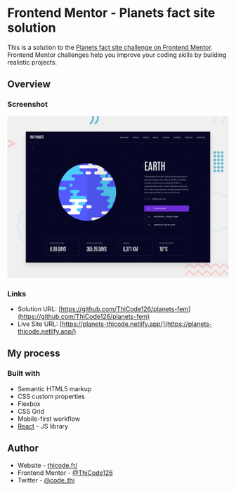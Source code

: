 # Frontend Mentor - Planets fact site solution

This is a solution to the [Planets fact site challenge on Frontend Mentor](https://www.frontendmentor.io/challenges/planets-fact-site-gazqN8w_f). Frontend Mentor challenges help you improve your coding skills by building realistic projects.

## Overview

### Screenshot

![](./preview.jpg)

### Links

- Solution URL: [https://github.com/ThiCode126/planets-fem](https://github.com/ThiCode126/planets-fem)
- Live Site URL: [https://planets-thicode.netlify.app/](https://planets-thicode.netlify.app/)

## My process

### Built with

- Semantic HTML5 markup
- CSS custom properties
- Flexbox
- CSS Grid
- Mobile-first workflow
- [React](https://reactjs.org/) - JS library

## Author

- Website - [thicode.fr/](https://thicode.fr/)
- Frontend Mentor - [@ThiCode126](https://www.frontendmentor.io/profile/ThiCode126)
- Twitter - [@code_thi](https://twitter.com/code_thi)
